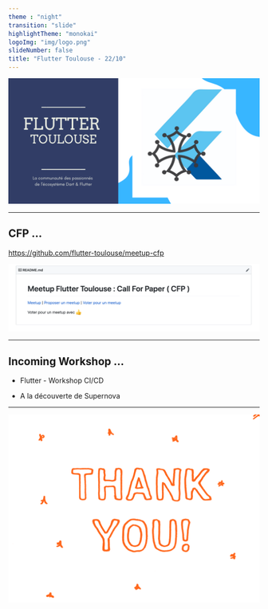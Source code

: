 ```yaml
---
theme : "night"
transition: "slide"
highlightTheme: "monokai"
logoImg: "img/logo.png"
slideNumber: false
title: "Flutter Toulouse - 22/10"
---
```


![alt text](img/logo.png "Flutter Toulouse")

---

## CFP  ... 

https://github.com/flutter-toulouse/meetup-cfp

![alt text](img/cfp.png "cfp")

---

## Incoming Workshop ... 

- Flutter - Workshop CI/CD 

- A la découverte de Supernova

---

![alt text](img/merci.gif "merci")